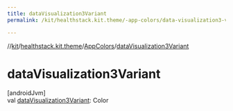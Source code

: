 ```yaml
---
title: dataVisualization3Variant
permalink: /kit/healthstack.kit.theme/-app-colors/data-visualization3-variant.html

---
```

//[kit](/kit.html)/[healthstack.kit.theme](../index.html)/[AppColors](index.html)/[dataVisualization3Variant](data-visualization3-variant.html)



# dataVisualization3Variant



[androidJvm]\
val [dataVisualization3Variant](data-visualization3-variant.html): Color




